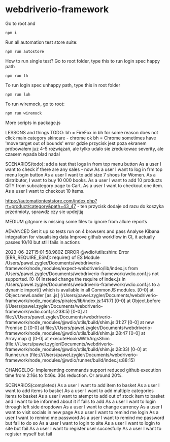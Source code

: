 # webdriverio-framework

Go to root and

```
npm i
```

Run all automation test store suite:

```
npm run autostore
```

How to run single test? Go to root folder, type this to run login spec happy path

```
npm run lh
```

To run login spec unhappy path, type this in root folder

```
npm run luh
```

To run wiremock, go to root:

```
npm run wiremock
```

More scripts in package.js

LESSONS and things TODO:
bh = FireFox in bh for some reason does not click main category skincare - chrome ok
bh = Chrome sometimes have 'move target out of bounds' error gdzie przycisk jest poza ekranem
próbowałem juz 4-5 rozwiązań, ale tylko udalo sie zredukowac severity, ale czasem wpada blad nadal

SCENARIOS(todo):
add a test that logs in from top menu button
As a user I want to check if there are any sales - now
As a user I want to log in frm top menu login button
As a user I want to add size 7 shoes for Women.
As a distributor, I want to buy 10 000 books.
As a user I want to add 10 products QTY from subcategory page to Cart.
As a user I want to checkout one item.
As a user I want to checkout 10 items.

https://automationteststore.com/index.php?rt=product/category&path=43_47 - ten przycisk dodaje od razu do koszyka przedmioty, sprawdz czy sie updejtją

MEDIUM
gitgnore is missing some files to ignore from allure reports

ADVANCED
Set it up so tests run on 4 browsers and pass
Analyse Kibana integration for visualising data
Improve github workflow in CI, it actually passes 10/10 but still fails in actions

2023-06-22T15:01:58.980Z ERROR @wdio/utils:shim: Error [ERR_REQUIRE_ESM]: require() of ES Module /Users/pawel.zygler/Documents/webdriverio-framework/node_modules/expect-webdriverio/lib/index.js from /Users/pawel.zygler/Documents/webdriverio-framework/wdio.conf.js not supported.
[0-0] Instead change the require of index.js in /Users/pawel.zygler/Documents/webdriverio-framework/wdio.conf.js to a dynamic import() which is available in all CommonJS modules.
[0-0] at Object.newLoader [as .js] (/Users/pawel.zygler/Documents/webdriverio-framework/node_modules/pirates/lib/index.js:141:7)
[0-0] at Object.before (/Users/pawel.zygler/Documents/webdriverio-framework/wdio.conf.js:238:5)
[0-0] at file:///Users/pawel.zygler/Documents/webdriverio-framework/node_modules/@wdio/utils/build/shim.js:31:27
[0-0] at new Promise (<anonymous>)
[0-0] at file:///Users/pawel.zygler/Documents/webdriverio-framework/node_modules/@wdio/utils/build/shim.js:28:47
[0-0] at Array.map (<anonymous>)
[0-0] at executeHooksWithArgsShim (file:///Users/pawel.zygler/Documents/webdriverio-framework/node_modules/@wdio/utils/build/shim.js:28:33)
[0-0] at Runner.run (file:///Users/pawel.zygler/Documents/webdriverio-framework/node_modules/@wdio/runner/build/index.js:88:15)

CHANGELOG:
Implementing commands support reduced github execution time from 2:16s to 1:46s. 30s reduction. Or around 20%.

SCENARIOS(completed)
As a user I want to add item to basket
As a user I want to add items to basket
As a user I want to add multiple categories items to basket
As a user i want to atempt to add out of stock item to basket and I want to be informed about it if fails to add
As a user I want to login through left side dropdown
As a user I want to change currency
As a user I want to visit socials in new page
As a user I want to remind me login
As a user I want to remind me password
As a user I want to remind me password but fail to do so
As a user I want to login to site
As a user I want to login to site but fail
As a user I want to register user succesfully
As a user I want to register myself but fail

